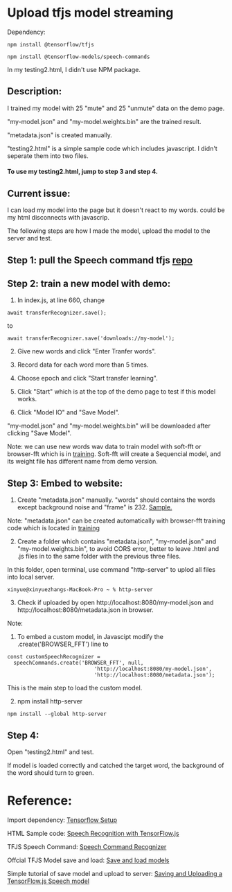 # Upload tfjs model streaming

Dependency:

```
npm install @tensorflow/tfjs

npm install @tensorflow-models/speech-commands
```
In my testing2.html, I didn't use NPM package.

## Description:

I trained my model with 25 "mute" and 25 "unmute" data on the demo page. 

"my-model.json" and "my-model.weights.bin" are the trained result.

"metadata.json" is created manually.

"testing2.html" is a simple sample code which includes javascript. I didn't seperate them into two files.
#### To use my testing2.html, jump to step 3 and step 4.

## Current issue: 

I can load my model into the page but it doesn't react to my words. could be my html disconnects with javascrip.

The following steps are how I made the model, upload the model to the server and test.


## Step 1: pull the Speech command tfjs [repo](https://github.com/tensorflow/tfjs-models/tree/master/speech-commands)


##  Step 2: train a new model with demo:
  
  1. In index.js, at line 660, change 
  
  ```
  await transferRecognizer.save();
  ```
  to
  ```
  await transferRecognizer.save('downloads://my-model');
  ```
  
  
  2. Give new words and click "Enter Tranfer words".
  
  3. Record data for each word more than 5 times.
  
  4. Choose epoch and click "Start transfer learning".
  
  5. Click "Start" which is at the top of the demo page to test if this model works.
  
  6. Click "Model IO" and "Save Model".
  
  "my-model.json" and "my-model.weights.bin" will be downloaded after clicking "Save Model".
  
  Note: we can use new words wav data to train model with soft-fft or browser-fft which is in [training](https://github.com/tensorflow/tfjs-models/tree/master/speech-commands/training/soft-fft). Soft-fft will create a Sequencial model, and its weight file has different name from demo version.
        
## Step 3: Embed to website:

  1. Create "metadata.json" manually. "words" should contains the words except background noise and "frame" is 232. [Sample.](https://github.com/XinyueZhang831/Upload_tfjs_model_streaming/blob/main/audio%20model%20file/metadata.json)
  
   Note: "metadata.json" can be created automatically with browser-fft training code  which is located in [training](https://github.com/tensorflow/tfjs-models/tree/master/speech-commands/training/browser-fft)
  
  2. Create a folder which contains "metadata.json", "my-model.json" and "my-model.weights.bin", to avoid CORS error, better to leave .html and .js files in to the same folder with the previous three files.

  In this folder, open terminal, use command "http-server" to uplod all files into local server. 
  
  ```
  xinyue@xinyuezhangs-MacBook-Pro ~ % http-server
  ```
  
  3. Check if uploaded by open http://localhost:8080/my-model.json and http://localhost:8080/metadata.json in browser.
    
  
  Note: 
  
  1. To embed a custom model, in Javascipt modify the .create('BROWSER_FFT') line to 
  
  ```
  const customSpeechRecognizer = 
    speechCommands.create('BROWSER_FFT', null,   
                              'http://localhost:8080/my-model.json', 
                              'http://localhost:8080/metadata.json'); 
  ```
  
  This is the main step to load the custom model.
  
  2. npm install http-server
  
  ```
  npm install --global http-server
  
  ```
  
## Step 4:

  Open "testing2.html" and test.
  
  If model is loaded correctly and catched the target word, the background of the word should turn to green.
  
  
# Reference:

Import dependency: [Tensorflow Setup](https://www.tensorflow.org/js/tutorials/setup)

HTML Sample code: [Speech Recognition with TensorFlow.js](https://livecodestream.dev/post/speech-recognition-with-tensorflowjs/)

TFJS Speech Command: [Speech Command Recognizer](https://github.com/tensorflow/tfjs-models/tree/master/speech-commands)

Offcial TFJS Model save and load: [Save and load models](https://www.tensorflow.org/js/guide/save_load)

Simple tutorial of save model and upload to server: [Saving and Uploading a TensorFlow.js Speech model](https://handsondeeplearning.com/saving-and-uploading-a-tensorflow-js-speech-model/)
  
